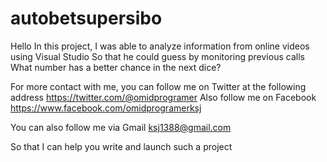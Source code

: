 # autobetsupersibo
Hello In this project, I was able to analyze information from online videos using Visual Studio 
So that he could guess by monitoring previous calls
What number has a better chance in the next dice?

For more contact with me, you can follow me on Twitter at the following address
https://twitter.com/@omidprogramer
Also follow me on Facebook
https://www.facebook.com/omidprogramerksj

You can also follow me via Gmail
ksj1388@gmail.com

So that I can help you write and launch such a project
